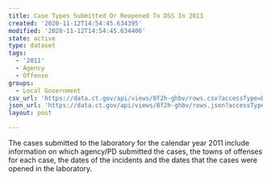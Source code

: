 ```yaml
---
title: Case Types Submitted Or Reopened To DSS In 2011
created: '2020-11-12T14:54:45.634395'
modified: '2020-11-12T14:54:45.634406'
state: active
type: dataset
tags:
  - '2011'
  - Agency
  - Offense
groups:
  - Local Government
csv_url: 'https://data.ct.gov/api/views/8f2h-ghbv/rows.csv?accessType=DOWNLOAD'
json_url: 'https://data.ct.gov/api/views/8f2h-ghbv/rows.json?accessType=DOWNLOAD'
layout: post

---
```

The cases submitted to the laboratory for the calendar year 2011 include information on which agency/PD submitted the cases, the towns of offenses for each case, the dates of the incidents and the dates that the cases were opened in the laboratory.
